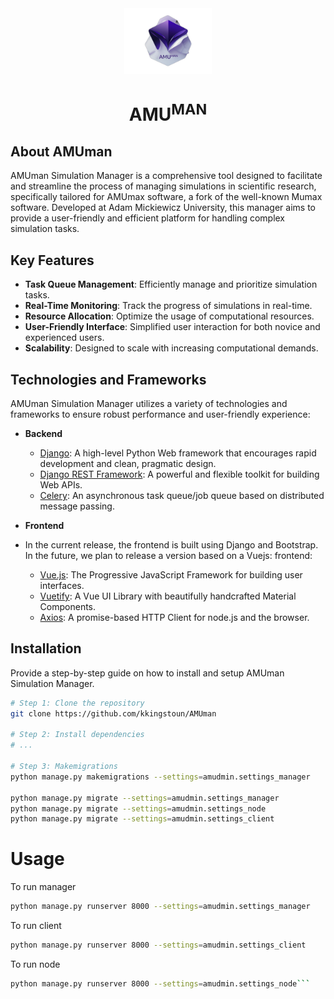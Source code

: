 <!-- markdownlint-configure-file {
  "MD013": {
    "code_blocks": false,
    "tables": false
  },
  "MD033": false,
  "MD041": false
} -->

<div align="center">
  <!-- You are encouraged to replace this logo with your own! Otherwise you can also remove it. -->
  <img src="logo.png" alt="logo" width="140"  height="auto" />
  <br/>

  # AMU<sup>MAN</sup>

</div>

## About AMUman

AMUman Simulation Manager is a comprehensive tool designed to facilitate and streamline the process of managing simulations in scientific research, specifically tailored for AMUmax software, a fork of the well-known Mumax software. Developed at Adam Mickiewicz University, this manager aims to provide a user-friendly and efficient platform for handling complex simulation tasks.

## Key Features

- **Task Queue Management**: Efficiently manage and prioritize simulation tasks.
- **Real-Time Monitoring**: Track the progress of simulations in real-time.
- **Resource Allocation**: Optimize the usage of computational resources.
- **User-Friendly Interface**: Simplified user interaction for both novice and experienced users.
- **Scalability**: Designed to scale with increasing computational demands.

## Technologies and Frameworks

AMUman Simulation Manager utilizes a variety of technologies and frameworks to ensure robust performance and user-friendly experience:

- **Backend**
  - [Django](https://www.djangoproject.com/): A high-level Python Web framework that encourages rapid development and clean, pragmatic design.
  - [Django REST Framework](https://www.django-rest-framework.org/): A powerful and flexible toolkit for building Web APIs.
  - [Celery](http://www.celeryproject.org/): An asynchronous task queue/job queue based on distributed message passing.

- **Frontend**
- In the current release, the frontend is built using Django and Bootstrap. In the future, we plan to release a version based on a Vuejs: frontend: 
  - [Vue.js](https://vuejs.org/): The Progressive JavaScript Framework for building user interfaces.
  - [Vuetify](https://vuetifyjs.com/): A Vue UI Library with beautifully handcrafted Material Components.
  - [Axios](https://github.com/axios/axios): A promise-based HTTP Client for node.js and the browser.

## Installation

Provide a step-by-step guide on how to install and setup AMUman Simulation Manager.

```bash
# Step 1: Clone the repository
git clone https://github.com/kkingstoun/AMUman

# Step 2: Install dependencies
# ...

# Step 3: Makemigrations
python manage.py makemigrations --settings=amudmin.settings_manager

python manage.py migrate --settings=amudmin.settings_manager
python manage.py migrate --settings=amudmin.settings_node
python manage.py migrate --settings=amudmin.settings_client

```


# Usage
To run manager
```bash
python manage.py runserver 8000 --settings=amudmin.settings_manager
```
To run client
```bash
python manage.py runserver 8000 --settings=amudmin.settings_client
```
To run node
```bash
python manage.py runserver 8000 --settings=amudmin.settings_node```
```
